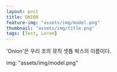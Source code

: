 ```yaml
---
layout: post
title: ONION
feature-img: "assets/img/model.png"
thumbnail: "assets/img/title.png"
tags: [Test, Lorem]
---
```


'Onion'은 우리 조의 뮤직 셋톱 박스의 이름이다. 

img: "assets/img/model.png"
